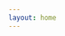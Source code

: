 ```yaml
---
layout: home
---
```


<script setup>
import {useRouter} from "vitepress";

const Router = useRouter();
Router.go('/guides/getting-started/introduction')
</script>
